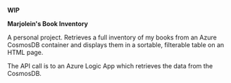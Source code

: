 **WIP**

**Marjolein's Book Inventory**

A personal project. Retrieves a full inventory of my books from an Azure CosmosDB container and displays them in a sortable, filterable table on an HTML page.

The API call is to an Azure Logic App which retrieves the data from the CosmosDB.